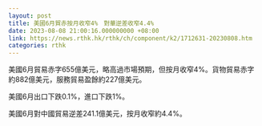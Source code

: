 ```yaml
---
layout: post
title: 美國6月貿赤按月收窄4%　對華逆差收窄4.4%
date: 2023-08-08 21:00:16.000000000 +08:00
link: https://news.rthk.hk/rthk/ch/component/k2/1712631-20230808.htm
categories: rthk
---
```


美國6月貿易赤字655億美元，略高過市場預期，但按月收窄4%。貨物貿易赤字約882億美元，服務貿易盈餘約227億美元。

美國6月出口下跌0.1%，進口下跌1%。

美國6月對中國貿易逆差241.1億美元，按月收窄約4.4%。
